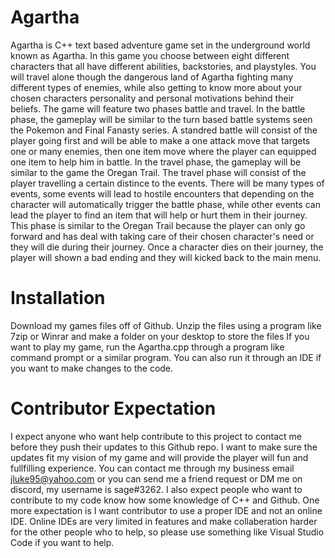 # Agartha
Agartha is C++ text based adventure game set in the underground world known as Agartha. In this game you choose between eight different characters that all have different abilities, backstories, and playstyles. You will travel alone though the dangerous land of Agartha fighting many different types of enemies, while also getting to know more about your chosen characters personality and personal motivations behind their beliefs. The game will feature two phases battle and travel. In the battle phase, the gameplay will be similar to the turn based battle systems seen the Pokemon and Final Fanasty series. A standred battle will consist of the player going first and will be able to make a one attack move that targets one or many enemies, then one item move where the player can equipped one item to help him in battle. In the travel phase, the gameplay will be similar to the game the Oregan Trail. The travel phase will consist of the player travelling a certain distince to the events. There will be many types of events, some events will lead to hostile encounters that depending on the character will automatically trigger the battle phase, while other events can lead the player to find an item that will help or hurt them in their journey. This phase is similar to the Oregan Trail because the player can only go forward and has deal with taking care of their chosen character's need or they will die during their journey. Once a character dies on their journey, the player will shown a bad ending and they will kicked back to the main menu. 
# Installation
Download my games files off of Github. Unzip the files using a program like 7zip or Winrar and make a folder on your desktop to store the files If you want to play my game, run the Agartha.cpp through a program like command prompt or a similar program. You can also run it through an IDE if you want to make changes to the code. 
# Contributor Expectation
I expect anyone who want help contribute to this project to contact me before they push their updates to this Github repo. I want to make sure the updates fit my vision of my game and will provide the player will fun and fullfilling experience. You can contact me through my business email jluke95@yahoo.com or you can send me a friend request or DM me on discord, my username is sage#3262. I also expect people who want to contribute to my code know how some knowledge of C++ and Github. One more expectation is I want contributor to use a proper IDE and not an online IDE. Online IDEs are very limited in features and make collaberation harder for the other people who to help, so please use something like Visual Studio Code if you want to help.   
